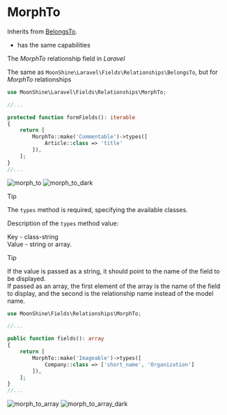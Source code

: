 # MorphTo

Inherits from [BelongsTo](/docs/{{version}}/fields/belongs-to).

* has the same capabilities

The *MorphTo* relationship field in *Laravel*

The same as `MoonShine\Laravel\Fields\Relationships\BelongsTo`, but for *MorphTo* relationships

```php
use MoonShine\Laravel\Fields\Relationships\MorphTo; 

//...

protected function formFields(): iterable
{
    return [
        MorphTo::make('Commentable')->types([
            Article::class => 'title'
        ]), 
    ];
}
//...
```

![morph_to](https://raw.githubusercontent.com/moonshine-software/doc/3.x/resources/screenshots/morph_to.png)
![morph_to_dark](https://raw.githubusercontent.com/moonshine-software/doc/3.x/resources/screenshots/morph_to_dark.png)

> [!TIP]
> The `types` method is required, specifying the available classes.

Description of the `types` method value:

Key - class-string<Model>  
Value - string or array.

> [!TIP]
> If the value is passed as a string, it should point to the name of the field to be displayed.  
> If passed as an array, the first element of the array is the name of the field to display, and the second is the relationship name instead of the model name.

```php
use MoonShine\Fields\Relationships\MorphTo; 

//...

public function fields(): array
{
    return [
        MorphTo::make('Imageable')->types([
            Company::class => ['short_name', 'Organization']
        ]), 
    ];
}
//...
```

![morph_to_array](https://raw.githubusercontent.com/moonshine-software/doc/3.x/resources/screenshots/morph_to_array.png)
![morph_to_array_dark](https://raw.githubusercontent.com/moonshine-software/doc/3.x/resources/screenshots/morph_to_array_dark.png)